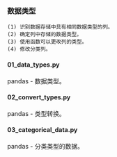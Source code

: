 ### 数据类型

```text
(1) 识别数据存储中具有相同数据类型的列。
(2) 确定列中存储的数据类型。
(3) 使用函数可以更改列的类型。
(4) 修改分类列。
```

#### 01_data_types.py
pandas - 数据类型。

#### 02_convert_types.py
pandas - 类型转换。

#### 03_categorical_data.py
pandas - 分类类型的数据。
